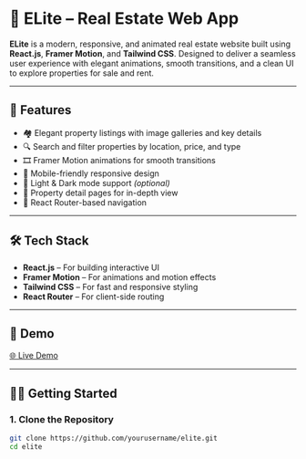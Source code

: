 # 🏡 ELite – Real Estate Web App

**ELite** is a modern, responsive, and animated real estate website built using **React.js**, **Framer Motion**, and **Tailwind CSS**. Designed to deliver a seamless user experience with elegant animations, smooth transitions, and a clean UI to explore properties for sale and rent.

---

## 🚀 Features

- 🏘️ Elegant property listings with image galleries and key details
- 🔍 Search and filter properties by location, price, and type
- 🎞️ Framer Motion animations for smooth transitions
- 📱 Mobile-friendly responsive design
- 🌙 Light & Dark mode support *(optional)*
- 🔗 Property detail pages for in-depth view
- 🧭 React Router-based navigation

---

## 🛠 Tech Stack

- **React.js** – For building interactive UI
- **Framer Motion** – For animations and motion effects
- **Tailwind CSS** – For fast and responsive styling
- **React Router** – For client-side routing


---

## 📸 Demo

[🌐 Live Demo]([https://elitenest-frontend.onrender.com/])  


---

## 🧑‍💻 Getting Started

### 1. Clone the Repository

```bash
git clone https://github.com/yourusername/elite.git
cd elite
